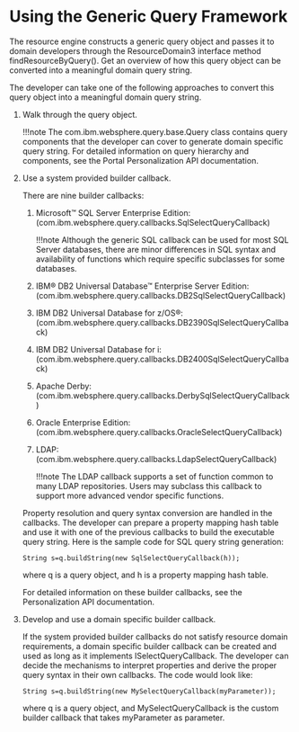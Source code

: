 # Using the Generic Query Framework

The resource engine constructs a generic query object and passes it to domain developers through the ResourceDomain3 interface method findResourceByQuery(). Get an overview of how this query object can be converted into a meaningful domain query string.

The developer can take one of the following approaches to convert this query object into a meaningful domain query string.

1.  Walk through the query object.

    !!!note
        The com.ibm.websphere.query.base.Query class contains query components that the developer can cover to generate domain specific query string. For detailed information on query hierarchy and components, see the Portal Personalization API documentation.

2.  Use a system provided builder callback.

    There are nine builder callbacks:

    1.  Microsoft™ SQL Server Enterprise Edition: (com.ibm.websphere.query.callbacks.SqlSelectQueryCallback)

        !!!note
            Although the generic SQL callback can be used for most SQL Server databases, there are minor differences in SQL syntax and availability of functions which require specific subclasses for some databases.

    2.  IBM® DB2 Universal Database™ Enterprise Server Edition: (com.ibm.websphere.query.callbacks.DB2SqlSelectQueryCallback)
    3.  IBM DB2 Universal Database for z/OS®: (com.ibm.websphere.query.callbacks.DB2390SqlSelectQueryCallback)
    4.  IBM DB2 Universal Database for i:\(com.ibm.websphere.query.callbacks.DB2400SqlSelectQueryCallback)
    5.  Apache Derby: (com.ibm.websphere.query.callbacks.DerbySqlSelectQueryCallback)
    6.  Oracle Enterprise Edition: (com.ibm.websphere.query.callbacks.OracleSelectQueryCallback)
    7.  LDAP: (com.ibm.websphere.query.callbacks.LdapSelectQueryCallback)

        !!!note
            The LDAP callback supports a set of function common to many LDAP repositories. Users may subclass this callback to support more advanced vendor specific functions.

    Property resolution and query syntax conversion are handled in the callbacks. The developer can prepare a property mapping hash table and use it with one of the previous callbacks to build the executable query string. Here is the sample code for SQL query string generation:

    ```
    String s=q.buildString(new SqlSelectQueryCallback(h));
    ```

    where q is a query object, and h is a property mapping hash table.

    For detailed information on these builder callbacks, see the Personalization API documentation.

3.  Develop and use a domain specific builder callback.

    If the system provided builder callbacks do not satisfy resource domain requirements, a domain specific builder callback can be created and used as long as it implements ISelectQueryCallback. The developer can decide the mechanisms to interpret properties and derive the proper query syntax in their own callbacks. The code would look like:

    ```
    String s=q.buildString(new MySelectQueryCallback(myParameter));
    ```

    where q is a query object, and MySelectQueryCallback is the custom builder callback that takes myParameter as parameter.



